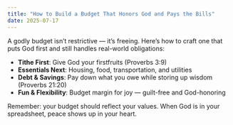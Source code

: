 ```yaml
---
title: "How to Build a Budget That Honors God and Pays the Bills"
date: 2025-07-17
---
```


A godly budget isn’t restrictive — it’s freeing. Here’s how to craft one that puts God first and still handles real-world obligations:

- **Tithe First**: Give God your firstfruits (Proverbs 3:9)
- **Essentials Next**: Housing, food, transportation, and utilities
- **Debt & Savings**: Pay down what you owe while storing up wisdom (Proverbs 21:20)
- **Fun & Flexibility**: Budget margin for joy — guilt-free and God-honoring

Remember: your budget should reflect your values. When God is in your spreadsheet, peace shows up in your heart.
